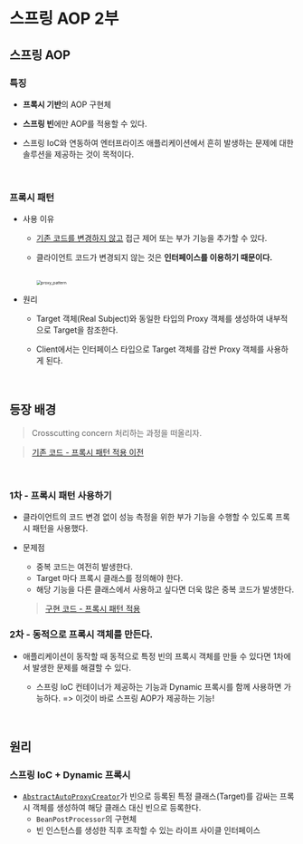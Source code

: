 # 스프링 AOP 2부

## 스프링 AOP

### 특징

- **프록시 기반**의 AOP 구현체

- **스프링 빈**에만 AOP를 적용할 수 있다.

- 스프링 IoC와 연동하여 엔터프라이즈 애플리케이션에서 흔히 발생하는 문제에 대한 솔루션을 제공하는 것이 목적이다.

  </br>

### 프록시 패턴

- 사용 이유

  - <u>기존 코드를 변경하지 않고</u> 접근 제어 또는 부가 기능을 추가할 수 있다.

  - 클라이언트 코드가 변경되지 않는 것은 **인터페이스를 이용하기 때문이다.**

    </br>

    <img src="https://user-images.githubusercontent.com/33659848/92730677-14ae1200-f3af-11ea-9edb-144c2948922c.png" alt="proxy_pattern" style="zoom:50%;" />

- 원리

  - Target 객체(Real Subject)와 동일한 타입의 Proxy 객체를 생성하여 내부적으로 Target을 참조한다.
  
  - Client에서는 인터페이스 타입으로 Target 객체를 감싼 Proxy 객체를 사용하게 된다.
  
    </br>

## 등장 배경

> Crosscutting concern 처리하는 과정을 떠올리자.

> [기존 코드 - 프록시 패턴 적용 이전](https://github.com/beginin15/spring-framework-core/commit/3a58bbe2924e669f3dfdbfda018a77e0966a5557)

</br>

### 1차 - 프록시 패턴 사용하기

- 클라이언트의 코드 변경 없이 성능 측정을 위한 부가 기능을 수행할 수 있도록 프록시 패턴을 사용했다.

- 문제점

  - 중복 코드는 여전히 발생한다.
  - Target 마다 프록시 클래스를 정의해야 한다.
  - 해당 기능을 다른 클래스에서 사용하고 싶다면 더욱 많은 중복 코드가 발생한다.

  > [구현 코드 - 프록시 패턴 적용](https://github.com/beginin15/spring-framework-core/commit/72bf3a8fd38366077fab500daadee2e3127b4fad)

### 2차 - 동적으로 프록시 객체를 만든다.

- 애플리케이션이 동작할 때 동적으로 특정 빈의 프록시 객체를 만들 수 있다면 1차에서 발생한 문제를 해결할 수 있다.

  - 스프링 IoC 컨테이너가 제공하는 기능과 Dynamic 프록시를 함께 사용하면 가능하다. => 이것이 바로 스프링 AOP가 제공하는 기능!

    </br>

## 원리

### 스프링 IoC + Dynamic 프록시

- [`AbstractAutoProxyCreator`](https://docs.spring.io/spring/docs/current/javadoc-api/org/springframework/aop/framework/autoproxy/AbstractAutoProxyCreator.html)가 빈으로 등록된 특정 클래스(Target)를 감싸는 프록시 객체를 생성하여 해당 클래스 대신 빈으로 등록한다.
  - `BeanPostProcessor`의 구현체
  - 빈 인스턴스를 생성한 직후 조작할 수 있는 라이프 사이클 인터페이스
